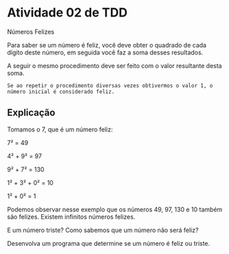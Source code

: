 # Atividade 02 de TDD

Números Felizes


Para saber se um número é feliz, você deve obter o quadrado de cada dígito deste número, em seguida você faz a soma desses resultados. 

A seguir o mesmo procedimento deve ser feito com o valor resultante desta soma.

`Se ao repetir o procedimento diversas vezes obtivermos o valor 1, o número inicial é considerado feliz.`

## Explicação

Tomamos o 7, que é um número feliz:

7² = 49

4² + 9² = 97

9² + 7² = 130

1² + 3² + 0² = 10

1² + 0² = 1

Podemos observar nesse exemplo que os números 49, 97, 130 e 10 também são felizes. Existem infinitos números felizes.

E um número triste? Como sabemos que um número não será feliz?

Desenvolva um programa que determine se um número é feliz ou triste.
